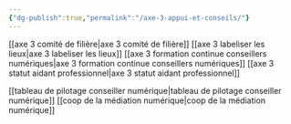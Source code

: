 ```yaml
---
{"dg-publish":true,"permalink":"/axe-3-appui-et-conseils/"}
---
```





[[axe 3 comité de filière\|axe 3 comité de filière]]
[[axe 3 labeliser les lieux\|axe 3 labeliser les lieux]]
[[axe 3 formation continue conseillers numériques\|axe 3 formation continue conseillers numériques]]
[[axe 3 statut aidant professionnel\|axe 3 statut aidant professionnel]]

[[tableau de pilotage conseiller numérique\|tableau de pilotage conseiller numérique]]
[[coop de la médiation numérique\|coop de la médiation numérique]]